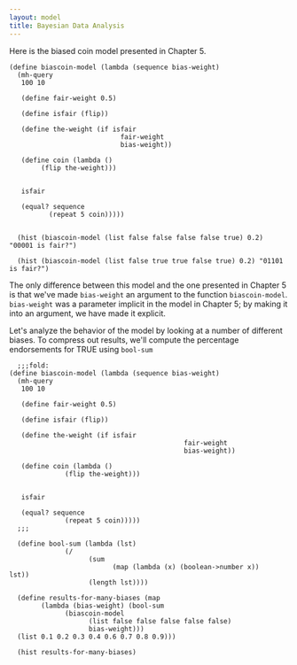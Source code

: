 ```yaml
---
layout: model
title: Bayesian Data Analysis
---
```


Here is the biased coin model presented in Chapter 5.

    (define biascoin-model (lambda (sequence bias-weight)
      (mh-query
       100 10
       
       (define fair-weight 0.5)
       
       (define isfair (flip))
       
       (define the-weight (if isfair 
       							fair-weight 
       							bias-weight))
       
       (define coin (lambda () 
       		(flip the-weight)))
       
       
       isfair
       
       (equal? sequence 
       	      (repeat 5 coin)))))


      (hist (biascoin-model (list false false false false true) 0.2) "00001 is fair?")

      (hist (biascoin-model (list false true true false true) 0.2) "01101 is fair?")

The only difference between this model and the one presented in Chapter 5 is that we've made  `bias-weight` an argument to the function `biascoin-model`. `bias-weight` was a parameter implicit in the model in Chapter 5; by making it into an argument, we have made it explicit.

Let's analyze the behavior of the model by looking at a number of different biases.
To compress out results, we'll compute the percentage endorsements for TRUE using `bool-sum`

      ;;;fold:
    (define biascoin-model (lambda (sequence bias-weight)
      (mh-query
       100 10
       
       (define fair-weight 0.5)
       
       (define isfair (flip))
       
       (define the-weight (if isfair 
                                                fair-weight 
                                                bias-weight))
       
       (define coin (lambda () 
                  (flip the-weight)))
       
       
       isfair
       
       (equal? sequence 
                  (repeat 5 coin)))))
      ;;;

      (define bool-sum (lambda (lst)
                  (/ 
                        (sum 
                              (map (lambda (x) (boolean->number x))     lst)) 
                        (length lst))))

      (define results-for-many-biases (map 
            (lambda (bias-weight) (bool-sum 
                  (biascoin-model 
                        (list false false false false false) 
                        bias-weight)))
      (list 0.1 0.2 0.3 0.4 0.6 0.7 0.8 0.9)))

      (hist results-for-many-biases)
      